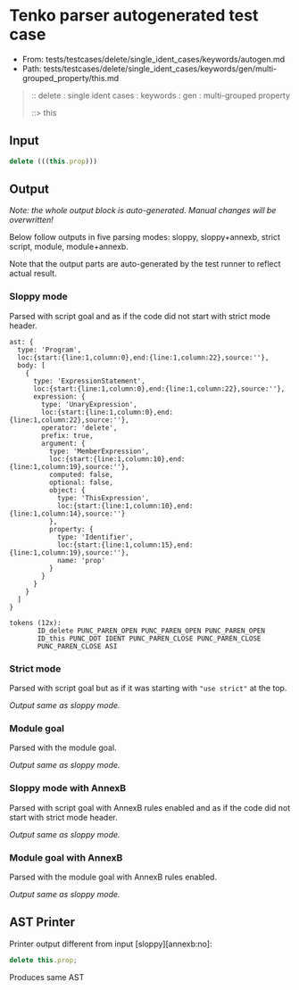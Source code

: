 # Tenko parser autogenerated test case

- From: tests/testcases/delete/single_ident_cases/keywords/autogen.md
- Path: tests/testcases/delete/single_ident_cases/keywords/gen/multi-grouped_property/this.md

> :: delete : single ident cases : keywords : gen : multi-grouped property
>
> ::> this

## Input


`````js
delete (((this.prop)))
`````

## Output

_Note: the whole output block is auto-generated. Manual changes will be overwritten!_

Below follow outputs in five parsing modes: sloppy, sloppy+annexb, strict script, module, module+annexb.

Note that the output parts are auto-generated by the test runner to reflect actual result.

### Sloppy mode

Parsed with script goal and as if the code did not start with strict mode header.

`````
ast: {
  type: 'Program',
  loc:{start:{line:1,column:0},end:{line:1,column:22},source:''},
  body: [
    {
      type: 'ExpressionStatement',
      loc:{start:{line:1,column:0},end:{line:1,column:22},source:''},
      expression: {
        type: 'UnaryExpression',
        loc:{start:{line:1,column:0},end:{line:1,column:22},source:''},
        operator: 'delete',
        prefix: true,
        argument: {
          type: 'MemberExpression',
          loc:{start:{line:1,column:10},end:{line:1,column:19},source:''},
          computed: false,
          optional: false,
          object: {
            type: 'ThisExpression',
            loc:{start:{line:1,column:10},end:{line:1,column:14},source:''}
          },
          property: {
            type: 'Identifier',
            loc:{start:{line:1,column:15},end:{line:1,column:19},source:''},
            name: 'prop'
          }
        }
      }
    }
  ]
}

tokens (12x):
       ID_delete PUNC_PAREN_OPEN PUNC_PAREN_OPEN PUNC_PAREN_OPEN
       ID_this PUNC_DOT IDENT PUNC_PAREN_CLOSE PUNC_PAREN_CLOSE
       PUNC_PAREN_CLOSE ASI
`````

### Strict mode

Parsed with script goal but as if it was starting with `"use strict"` at the top.

_Output same as sloppy mode._

### Module goal

Parsed with the module goal.

_Output same as sloppy mode._

### Sloppy mode with AnnexB

Parsed with script goal with AnnexB rules enabled and as if the code did not start with strict mode header.

_Output same as sloppy mode._

### Module goal with AnnexB

Parsed with the module goal with AnnexB rules enabled.

_Output same as sloppy mode._

## AST Printer

Printer output different from input [sloppy][annexb:no]:

````js
delete this.prop;
````

Produces same AST

